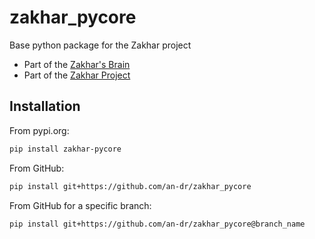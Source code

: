 # zakhar_pycore

Base python package for the Zakhar project

- Part of the [Zakhar's Brain](https://github.com/an-dr/zakhar_brain)
- Part of the [Zakhar Project](https://github.com/an-dr/zakhar)

## Installation

From pypi.org:

```bash
pip install zakhar-pycore
```

From GitHub:

``` bash
pip install git+https://github.com/an-dr/zakhar_pycore
```

From GitHub for a specific branch:

```bash
pip install git+https://github.com/an-dr/zakhar_pycore@branch_name
```
